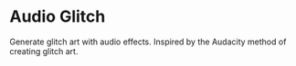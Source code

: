 # Audio Glitch

Generate glitch art with audio effects. Inspired by the Audacity method of creating glitch art.
